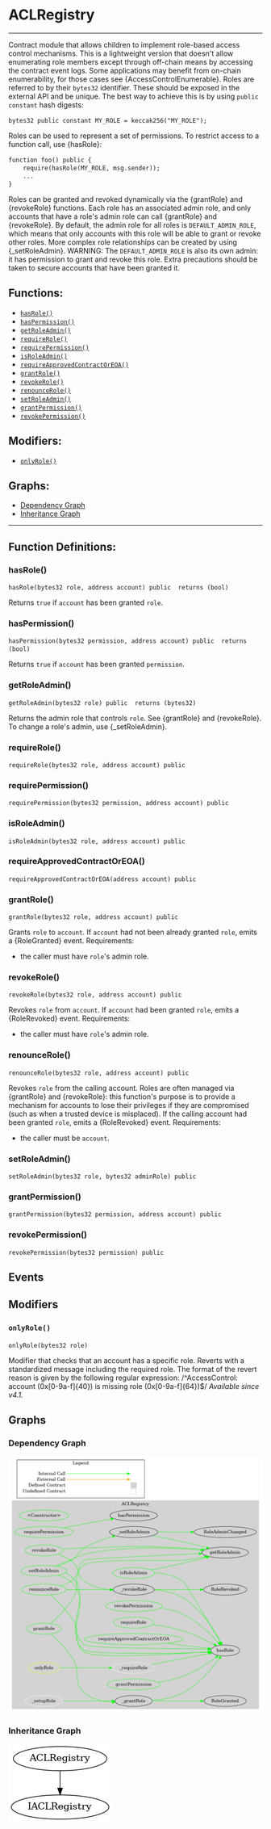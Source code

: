 # ACLRegistry
***
Contract module that allows children to implement role-based access
control mechanisms. This is a lightweight version that doesn't allow enumerating role
members except through off-chain means by accessing the contract event logs. Some
applications may benefit from on-chain enumerability, for those cases see
{AccessControlEnumerable}.
Roles are referred to by their `bytes32` identifier. These should be exposed
in the external API and be unique. The best way to achieve this is by
using `public constant` hash digests:
```
bytes32 public constant MY_ROLE = keccak256("MY_ROLE");
```
Roles can be used to represent a set of permissions. To restrict access to a
function call, use {hasRole}:
```
function foo() public {
    require(hasRole(MY_ROLE, msg.sender));
    ...
}
```
Roles can be granted and revoked dynamically via the {grantRole} and
{revokeRole} functions. Each role has an associated admin role, and only
accounts that have a role's admin role can call {grantRole} and {revokeRole}.
By default, the admin role for all roles is `DEFAULT_ADMIN_ROLE`, which means
that only accounts with this role will be able to grant or revoke other
roles. More complex role relationships can be created by using
{_setRoleAdmin}.
WARNING: The `DEFAULT_ADMIN_ROLE` is also its own admin: it has permission to
grant and revoke this role. Extra precautions should be taken to secure
accounts that have been granted it.
## Functions:
- [`hasRole()`](#hasrole)
- [`hasPermission()`](#haspermission)
- [`getRoleAdmin()`](#getroleadmin)
- [`requireRole()`](#requirerole)
- [`requirePermission()`](#requirepermission)
- [`isRoleAdmin()`](#isroleadmin)
- [`requireApprovedContractOrEOA()`](#requireapprovedcontractoreoa)
- [`grantRole()`](#grantrole)
- [`revokeRole()`](#revokerole)
- [`renounceRole()`](#renouncerole)
- [`setRoleAdmin()`](#setroleadmin)
- [`grantPermission()`](#grantpermission)
- [`revokePermission()`](#revokepermission)
## Modifiers:
- [`onlyRole()`](#onlyrole)
## Graphs:
- [Dependency Graph](#dependency-graph)
- [Inheritance Graph](#inheritance-graph)
***
## Function Definitions:
###  hasRole()
```
hasRole(bytes32 role, address account) public  returns (bool)
```
Returns `true` if `account` has been granted `role`.
###  hasPermission()
```
hasPermission(bytes32 permission, address account) public  returns (bool)
```
Returns `true` if `account` has been granted `permission`.
###  getRoleAdmin()
```
getRoleAdmin(bytes32 role) public  returns (bytes32)
```
Returns the admin role that controls `role`. See {grantRole} and
{revokeRole}.
To change a role's admin, use {_setRoleAdmin}.
###  requireRole()
```
requireRole(bytes32 role, address account) public 
```
###  requirePermission()
```
requirePermission(bytes32 permission, address account) public 
```
###  isRoleAdmin()
```
isRoleAdmin(bytes32 role, address account) public 
```
###  requireApprovedContractOrEOA()
```
requireApprovedContractOrEOA(address account) public 
```
###  grantRole()
```
grantRole(bytes32 role, address account) public 
```
Grants `role` to `account`.
If `account` had not been already granted `role`, emits a {RoleGranted}
event.
Requirements:
- the caller must have ``role``'s admin role.
###  revokeRole()
```
revokeRole(bytes32 role, address account) public 
```
Revokes `role` from `account`.
If `account` had been granted `role`, emits a {RoleRevoked} event.
Requirements:
- the caller must have ``role``'s admin role.
###  renounceRole()
```
renounceRole(bytes32 role, address account) public 
```
Revokes `role` from the calling account.
Roles are often managed via {grantRole} and {revokeRole}: this function's
purpose is to provide a mechanism for accounts to lose their privileges
if they are compromised (such as when a trusted device is misplaced).
If the calling account had been granted `role`, emits a {RoleRevoked}
event.
Requirements:
- the caller must be `account`.
###  setRoleAdmin()
```
setRoleAdmin(bytes32 role, bytes32 adminRole) public 
```
###  grantPermission()
```
grantPermission(bytes32 permission, address account) public 
```
###  revokePermission()
```
revokePermission(bytes32 permission) public 
```
## Events
## Modifiers
### `onlyRole()`
```
onlyRole(bytes32 role)
```
Modifier that checks that an account has a specific role. Reverts
with a standardized message including the required role.
The format of the revert reason is given by the following regular expression:
 /^AccessControl: account (0x[0-9a-f]{40}) is missing role (0x[0-9a-f]{64})$/
_Available since v4.1._
## Graphs
### Dependency Graph
![Dependency Graph](/docs/images/ACLRegistry_dependency_graph.png)
### Inheritance Graph
![Inheritance Graph](/docs/images/ACLRegistry_inheritance_graph.png)
